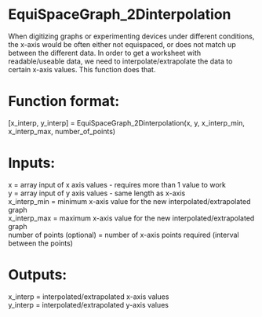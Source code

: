 # EquiSpaceGraph_2Dinterpolation
When digitizing graphs or experimenting devices under different conditions, the x-axis would be often either not equispaced, or does not match up between the different data. In order to get a worksheet with readable/useable data, we need to interpolate/extrapolate the data to certain x-axis values. This function does that.

# Function format:
[x_interp, y_interp] = EquiSpaceGraph_2Dinterpolation(x, y, x_interp_min, x_interp_max, number_of_points)

# Inputs:
x = array input of x axis values - requires more than 1 value to work<br />
y = array input of y axis values - same length as x-axis<br />
x_interp_min = minimum x-axis value for the new interpolated/extrapolated graph<br />
x_interp_max = maximum x-axis value for the new interpolated/extrapolated graph<br />
number of points (optional) = number of x-axis points required (interval between the points)<br />

# Outputs:
x_interp = interpolated/extrapolated x-axis values<br />
y_interp = interpolated/extrapolated y-axis values<br />
